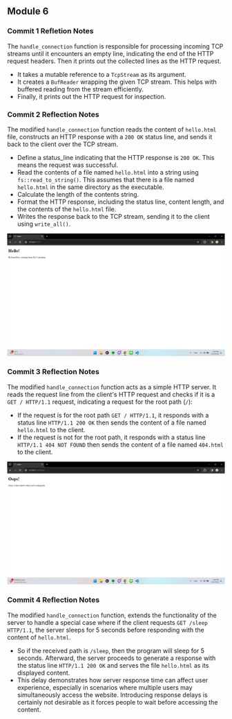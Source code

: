 ## Module 6
### Commit 1 Refletion Notes

The `handle_connection` function is responsible for processing incoming TCP streams until it encounters an empty line, indicating the end of the HTTP request headers. Then it prints out the collected lines as the HTTP request.  

- It takes a mutable reference to a `TcpStream` as its argument.  
- It creates a `BufReader` wrapping the given TCP stream. This helps with buffered reading from the stream efficiently.  
- Finally, it prints out the HTTP request for inspection.  


### Commit 2 Reflection Notes

The modified `handle_connection` function reads the content of `hello.html` file, constructs an HTTP response with a `200 OK` status line, and sends it back to the client over the TCP stream. 

- Define a status_line indicating that the HTTP response is ```200 OK```. This means the request was successful.  
- Read the contents of a file named `hello.html` into a string using `fs::read_to_string()`. This assumes that there is a file named `hello.html` in the same directory as the executable.  
- Calculate the length of the contents string.  
- Format the HTTP response, including the status line, content length, and the contents of the `hello.html` file. 
- Writes the response back to the TCP stream, sending it to the client using `write_all()`.  

![Commit 2 screen capture](/assets/images/commit2.png)


### Commit 3 Reflection Notes

The modified `handle_connection` function acts as a simple HTTP server. It reads the request line from the client's HTTP request and checks if it is a `GET / HTTP/1.1` request, indicating a request for the root path (`/`):

- If the request is for the root path `GET / HTTP/1.1`, it responds with a status line `HTTP/1.1 200 OK` then sends the content of a file named `hello.html` to the client.
- If the request is not for the root path, it responds with a status line `HTTP/1.1 404 NOT FOUND` then sends the content of a file named `404.html` to the client.

![Commit 3 screen capture](/assets/images/commit3.png)


### Commit 4 Reflection Notes
The modified `handle_connection` function, extends the functionality of the server to handle a special case where if the client requests `GET /sleep HTTP/1.1`, the server sleeps for 5 seconds before responding with the content of `hello.html`.

- So if the received path is `/sleep`, then the program will sleep for 5 seconds. Afterward, the server proceeds to generate a response with the status line `HTTP/1.1 200 OK` and serves the file `hello.html` as its displayed content.
- This delay demonstrates how server response time can affect user experience, especially in scenarios where multiple users may simultaneously access the website. Introducing response delays is certainly not desirable as it forces people to wait before accessing the content.

